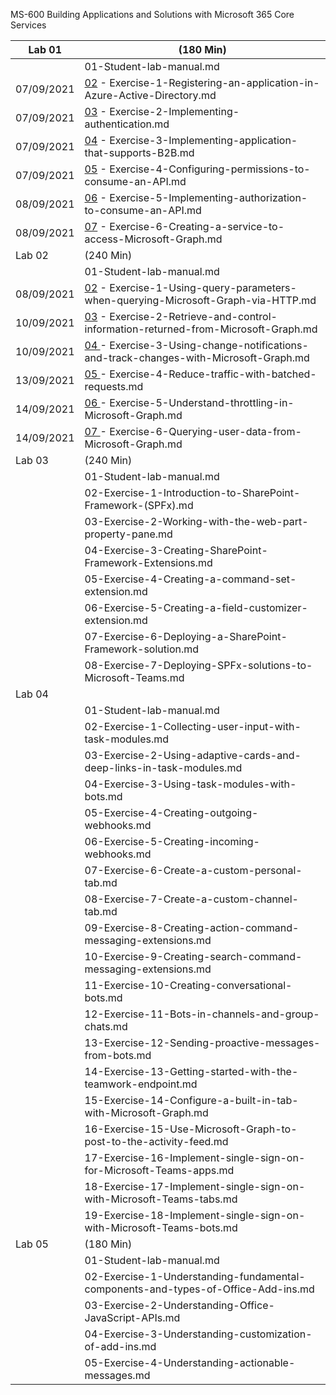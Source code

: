 MS-600
 Building Applications and Solutions with Microsoft 365 Core Services

| Lab 01     | (180 Min)                                                    |
| ---------- | ------------------------------------------------------------ |
|            | 01-Student-lab-manual.md                                     |
| 07/09/2021 | [02](./Instructions/Labs/Lab01/Lab01-Implementing-Microsoft-Identity-lab-answer-key/02-Exercise-1-Registering-an-application-in-Azure-Active-Directory.md) -  Exercise-1-Registering-an-application-in-Azure-Active-Directory.md |
| 07/09/2021 | [03](./Instructions/Labs/Lab01/Lab01-Implementing-Microsoft-Identity-lab-answer-key/03-Exercise-2-Implementing-authentication.md)  - Exercise-2-Implementing-authentication.md |
| 07/09/2021 | [04](./Instructions/Labs/Lab01/Lab01-Implementing-Microsoft-Identity-lab-answer-key/04-Exercise-3-Implementing-application-that-supports-B2B.md)  - Exercise-3-Implementing-application-that-supports-B2B.md |
| 07/09/2021 | [05](./Instructions/Labs/Lab01/Lab01-Implementing-Microsoft-Identity-lab-answer-key/05-Exercise-4-Configuring-permissions-to-consume-an-API.md)  - Exercise-4-Configuring-permissions-to-consume-an-API.md |
| 08/09/2021 | [06](./Instructions/Labs/Lab01/Lab01-Implementing-Microsoft-Identity-lab-answer-key/06-Exercise-5-Implementing-authorization-to-consume-an-API.md)  - Exercise-5-Implementing-authorization-to-consume-an-API.md |
| 08/09/2021 | [07](./Instructions/Labs/Lab01/Lab01-Implementing-Microsoft-Identity-lab-answer-key/07-Exercise-6-Creating-a-service-to-access-Microsoft-Graph.md)  - Exercise-6-Creating-a-service-to-access-Microsoft-Graph.md |
| Lab 02     | (240 Min)                                                    |
|            | 01-Student-lab-manual.md                                     |
| 08/09/2021 | [02](./Instructions/Labs/Lab02/Lab02-Work-with-Microsoft-Graph-lab-instructions/02-Exercise-1-Using-query-parameters-when-querying-Microsoft-Graph-via-HTTP.md)  - Exercise-1-Using-query-parameters-when-querying-Microsoft-Graph-via-HTTP.md |
| 10/09/2021 | [03](./Instructions/Labs/Lab02/Lab02-Work-with-Microsoft-Graph-lab-instructions/03-Exercise-2-Retrieve-and-control-information-returned-from-Microsoft-Graph.md) - Exercise-2-Retrieve-and-control-information-returned-from-Microsoft-Graph.md |
| 10/09/2021 | [04 ](./Instructions/Labs/Lab02/Lab02-Work-with-Microsoft-Graph-lab-instructions/04-Exercise-3-Using-change-notifications-and-track-changes-with-Microsoft-Graph.md) - Exercise-3-Using-change-notifications-and-track-changes-with-Microsoft-Graph.md |
| 13/09/2021 | [05 ](./Instructions/Labs/Lab02/Lab02-Work-with-Microsoft-Graph-lab-instructions/04-Exercise-3-Using-change-notifications-and-track-changes-with-Microsoft-Graph.md) - Exercise-4-Reduce-traffic-with-batched-requests.md |
| 14/09/2021 | [06 ](./Instructions/Labs/Lab02/Lab02-Work-with-Microsoft-Graph-lab-instructions/06-Exercise-5-Understand-throttling-in-Microsoft-Graph.md)  - Exercise-5-Understand-throttling-in-Microsoft-Graph.md |
| 14/09/2021 | [07 ](./Instructions/Labs/Lab02/Lab02-Work-with-Microsoft-Graph-lab-instructions/07-Exercise-6-Querying-user-data-from-Microsoft-Graph.md)  - Exercise-6-Querying-user-data-from-Microsoft-Graph.md |
| Lab 03     | (240 Min)                                                    |
|            | 01-Student-lab-manual.md                                     |
|            | 02-Exercise-1-Introduction-to-SharePoint-Framework-(SPFx).md |
|            | 03-Exercise-2-Working-with-the-web-part-property-pane.md     |
|            | 04-Exercise-3-Creating-SharePoint-Framework-Extensions.md    |
|            | 05-Exercise-4-Creating-a-command-set-extension.md            |
|            | 06-Exercise-5-Creating-a-field-customizer-extension.md       |
|            | 07-Exercise-6-Deploying-a-SharePoint-Framework-solution.md   |
|            | 08-Exercise-7-Deploying-SPFx-solutions-to-Microsoft-Teams.md |
| Lab 04     |                                                              |
|            | 01-Student-lab-manual.md                                     |
|            | 02-Exercise-1-Collecting-user-input-with-task-modules.md     |
|            | 03-Exercise-2-Using-adaptive-cards-and-deep-links-in-task-modules.md |
|            | 04-Exercise-3-Using-task-modules-with-bots.md                |
|            | 05-Exercise-4-Creating-outgoing-webhooks.md                  |
|            | 06-Exercise-5-Creating-incoming-webhooks.md                  |
|            | 07-Exercise-6-Create-a-custom-personal-tab.md                |
|            | 08-Exercise-7-Create-a-custom-channel-tab.md                 |
|            | 09-Exercise-8-Creating-action-command-messaging-extensions.md |
|            | 10-Exercise-9-Creating-search-command-messaging-extensions.md |
|            | 11-Exercise-10-Creating-conversational-bots.md               |
|            | 12-Exercise-11-Bots-in-channels-and-group-chats.md           |
|            | 13-Exercise-12-Sending-proactive-messages-from-bots.md       |
|            | 14-Exercise-13-Getting-started-with-the-teamwork-endpoint.md |
|            | 15-Exercise-14-Configure-a-built-in-tab-with-Microsoft-Graph.md |
|            | 16-Exercise-15-Use-Microsoft-Graph-to-post-to-the-activity-feed.md |
|            | 17-Exercise-16-Implement-single-sign-on-for-Microsoft-Teams-apps.md |
|            | 18-Exercise-17-Implement-single-sign-on-with-Microsoft-Teams-tabs.md |
|            | 19-Exercise-18-Implement-single-sign-on-with-Microsoft-Teams-bots.md |
| Lab 05     | (180 Min)                                                    |
|            | 01-Student-lab-manual.md                                     |
|            | 02-Exercise-1-Understanding-fundamental-components-and-types-of-Office-Add-ins.md |
|            | 03-Exercise-2-Understanding-Office-JavaScript-APIs.md        |
|            | 04-Exercise-3-Understanding-customization-of-add-ins.md      |
|            | 05-Exercise-4-Understanding-actionable-messages.md           |

